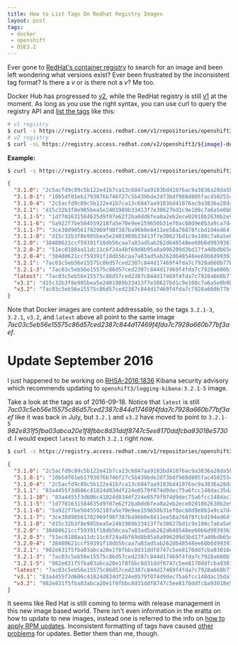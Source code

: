 ```yaml
---
title: How to List Tags On Redhat Registry Images
layout: post
tags:
 - docker
 - openshift
 - OSE3.2
---
```



Ever gone to [RedHat's container registry](https://access.redhat.com/search/#/container-images) to search for an image and been left wondering what versions exist? Ever been frustrated by the inconsistent tag format? Is there a _v_ or is there not a _v_? Me too.

Docker Hub has progressed to [v2](https://docs.docker.com/registry/spec/api/), while the RedHat registry is still [v1](https://docs.docker.com/v1.6/reference/api/registry_api/) at the moment. As long as you use the right syntax, you can use curl to query the registry API and [list the tags](https://docs.docker.com/v1.6/reference/api/registry_api/#list-repository-tags) like this:

```bash
# v1 registry
$ curl -s https://registry.access.redhat.com/v1/repositories/openshift3/${image}/tags | jq .
# v2 registry
$ curl -sL https://registry.access.redhat.com/v2/openshift3/${image}-deployer/tags/list
```

**Example:**

```bash
$ curl -s https://registry.access.redhat.com/v1/repositories/openshift3/logging-kibana/tags | jq .
```
```json
{
  "3.1.0": "2c5acfd9c89c5b122e41b7ca13c6847aa9183bd41076ac9a3836a28da5b82bb4",
  "3.1.0-1": "10b5df01eb1793076b746f27c5b439bde2d73bdf988d805fac450255c22d904b",
  "3.1.0-4": "2c5acfd9c89c5b122e41b7ca13c6847aa9183bd41076ac9a3836a28da5b82bb4",
  "3.1.1": "d15c32b3f8e985bea5e2401989b33413f7e30627bd1c9e108c7a6a5e0b0b0fc4",
  "3.1.1-5": "1d7701631584635d9f07e62f2ba0dd6fea0a2eb2ece02010b2630b2e9aaf9af7",
  "3.1.1-6": "5a922f7be584559218fa5e70e9ee159650b31ef0ac68d9e8b3a9ca7d45ef491c",
  "3.1.1-7": "3ce38d90561782969f98f387ba96b0e8411ee58a76878fcbd194ed64f54150a9",
  "3.1.1-8": "d15c32b3f8e985bea5e2401989b33413f7e30627bd1c9e108c7a6a5e0b0b0fc4",
  "3.2.0": "38480621ccf59391f18db56caa7a83ad5ab262d648548ee60b6d993936366ea8",
  "3.2.0-3": "51ec0188aa11dc11c6f24a4bf69d8b95a8a996209d3bd17fa40bdb65e20f8b89",
  "3.2.0-4": "38480621ccf59391f18db56caa7a83ad5ab262d648548ee60b6d993936366ea8",
  "3.2.1": "7ac03c5eb56e15575c86d57ced2387c844d17469f4fda7c7928a660b77bf3aef",
  "3.2.1-3": "7ac03c5eb56e15575c86d57ced2387c844d17469f4fda7c7928a660b77bf3aef",
  "latest": "7ac03c5eb56e15575c86d57ced2387c844d17469f4fda7c7928a660b77bf3aef",
  "v3.1": "d15c32b3f8e985bea5e2401989b33413f7e30627bd1c9e108c7a6a5e0b0b0fc4",
  "v3.2": "7ac03c5eb56e15575c86d57ced2387c844d17469f4fda7c7928a660b77bf3aef"
}
```

Note that Docker images are content addressable, so the tags `3.2.1-3`, `3.2.1`, `v3.2`, and `latest` above all point to the same image _7ac03c5eb56e15575c86d57ced2387c844d17469f4fda7c7928a660b77bf3aef_.

# Update September 2016 #

I just happened to be working on [RHSA-2016:1836](https://access.redhat.com/errata/RHSA-2016:1836) Kibana security advisory which recommends updating to `openshift3/logging-kibana:3.2.1-5` image.

Take a look at the tags as of 2016-09-18. Notice that `latest` is still _7ac03c5eb56e15575c86d57ced2387c844d17469f4fda7c7928a660b77bf3aef_ like it was back in July, but `3.2.1` and `v3.2` have moved to point to `3.2.1-5` _982e831f5fba03abca20e1f8fbbc8d31ddf8747c5ee8170ddfcba93018e5730d_. I would expect `latest` to match `3.2.1` right now.

```bash
$ curl -s https://registry.access.redhat.com/v1/repositories/openshift3/logging-kibana/tags | jq .
```
```json
{
  "3.1.0": "2c5acfd9c89c5b122e41b7ca13c6847aa9183bd41076ac9a3836a28da5b82bb4",
  "3.1.0-1": "10b5df01eb1793076b746f27c5b439bde2d73bdf988d805fac450255c22d904b",
  "3.1.0-4": "2c5acfd9c89c5b122e41b7ca13c6847aa9183bd41076ac9a3836a28da5b82bb4",
  "3.1.1": "83a4455f3d606c41824d834df224e0579f074d9dec75a6fcc148dac35da13b1b",
  "3.1.1-10": "83a4455f3d606c41824d834df224e0579f074d9dec75a6fcc148dac35da13b1b",
  "3.1.1-5": "1d7701631584635d9f07e62f2ba0dd6fea0a2eb2ece02010b2630b2e9aaf9af7",
  "3.1.1-6": "5a922f7be584559218fa5e70e9ee159650b31ef0ac68d9e8b3a9ca7d45ef491c",
  "3.1.1-7": "3ce38d90561782969f98f387ba96b0e8411ee58a76878fcbd194ed64f54150a9",
  "3.1.1-8": "d15c32b3f8e985bea5e2401989b33413f7e30627bd1c9e108c7a6a5e0b0b0fc4",
  "3.2.0": "38480621ccf59391f18db56caa7a83ad5ab262d648548ee60b6d993936366ea8",
  "3.2.0-3": "51ec0188aa11dc11c6f24a4bf69d8b95a8a996209d3bd17fa40bdb65e20f8b89",
  "3.2.0-4": "38480621ccf59391f18db56caa7a83ad5ab262d648548ee60b6d993936366ea8",
  "3.2.1": "982e831f5fba03abca20e1f8fbbc8d31ddf8747c5ee8170ddfcba93018e5730d",
  "3.2.1-3": "7ac03c5eb56e15575c86d57ced2387c844d17469f4fda7c7928a660b77bf3aef",
  "3.2.1-5": "982e831f5fba03abca20e1f8fbbc8d31ddf8747c5ee8170ddfcba93018e5730d",
  "latest": "7ac03c5eb56e15575c86d57ced2387c844d17469f4fda7c7928a660b77bf3aef",
  "v3.1": "83a4455f3d606c41824d834df224e0579f074d9dec75a6fcc148dac35da13b1b",
  "v3.2": "982e831f5fba03abca20e1f8fbbc8d31ddf8747c5ee8170ddfcba93018e5730d"
}
```

It seems like Red Hat is still coming to terms with release management in this new image based world. There isn't even information in the eratta on how to update to new images, instead one is referred to the info on [how to apply RPM updates](https://access.redhat.com/articles/11258). Inconsistent formatting of tags have caused [other problems](https://bugzilla.redhat.com/show_bug.cgi?id=1339754) for updates. Better them than me, though.
